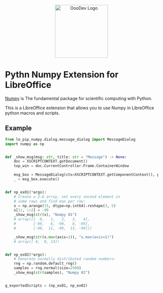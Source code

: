 <p align="center">
<img src="https://github.com/Amourspirit/python-libreoffice-numpy/assets/4193389/1619cf7e-3400-4833-836d-b97fdf27da1d" alt="OooDev Logo" width="174" height="174">
</p>

# Pythn Numpy Extension for LibreOffice

[Numpy](https://numpy.org/) is The fundamental package for scientific computing with Python.

This is a LibreOffice extension that allows you to use Numpy in LibreOffice python macros and scripts.

## Example

```python
from lo_pip_numpy.dialog.message_dialog import MessageDialog
import numpy as np


def _show_msg(msg: str, title: str = "Message") -> None:
    doc = XSCRIPTCONTEXT.getDocument()
    top_win = doc.CurrentController.Frame.ContainerWindow

    msg_box = MessageDialog(ctx=XSCRIPTCONTEXT.getComponentContext(), parent=top_win, message=msg, title=title)
    _ = msg_box.execute()


def np_ex01(*args):
    # Create a 2-D array, set every second element in
    # some rows and find max per row:
    x = np.arange(15, dtype=np.int64).reshape(3, 5)
    x[1:, ::2] = -99
    _show_msg(str(x), "Numpy 01")
    # array([[  0,   1,   2,   3,   4],
    #        [-99,   6, -99,   8, -99],
    #        [-99,  11, -99,  13, -99]])

    _show_msg(str(x.max(axis=1)), "x.max(axis=1)")
    # array([ 4,  8, 13])


def np_ex02(*args):
    # Generate normally distributed random numbers:
    rng = np.random.default_rng()
    samples = rng.normal(size=2500)
    _show_msg(str(samples), "Numpy 02")


g_exportedScripts = (np_ex01, np_ex02)
```
